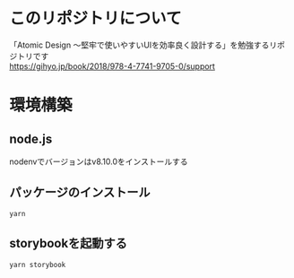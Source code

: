 # このリポジトリについて
「Atomic Design ～堅牢で使いやすいUIを効率良く設計する」を勉強するリポジトリです  
https://gihyo.jp/book/2018/978-4-7741-9705-0/support

# 環境構築
## node.js
nodenvでバージョンはv8.10.0をインストールする

## パッケージのインストール
`yarn`

## storybookを起動する
`yarn storybook`